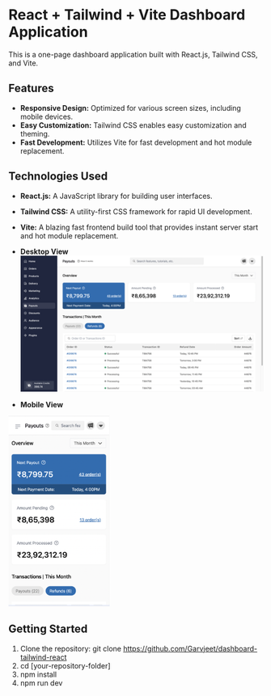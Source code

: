 # React + Tailwind + Vite Dashboard Application

This is a one-page dashboard application built with React.js, Tailwind CSS, and Vite.

## Features
- **Responsive Design:** Optimized for various screen sizes, including mobile devices.
- **Easy Customization:** Tailwind CSS enables easy customization and theming.
- **Fast Development:** Utilizes Vite for fast development and hot module replacement.

## Technologies Used
- **React.js:** A JavaScript library for building user interfaces.
- **Tailwind CSS:** A utility-first CSS framework for rapid UI development.
- **Vite:** A blazing fast frontend build tool that provides instant server start and hot module replacement.

- **Desktop View**
![Desktop view](./public/screenshots/desktop.png)

- **Mobile View**
<img src="./public/screenshots/mobile.png" alt="Mobile view" width="200"/>


## Getting Started

1. Clone the repository: git clone https://github.com/Garvjeet/dashboard-tailwind-react
2. cd [your-repository-folder] 
3. npm install
4. npm run dev



